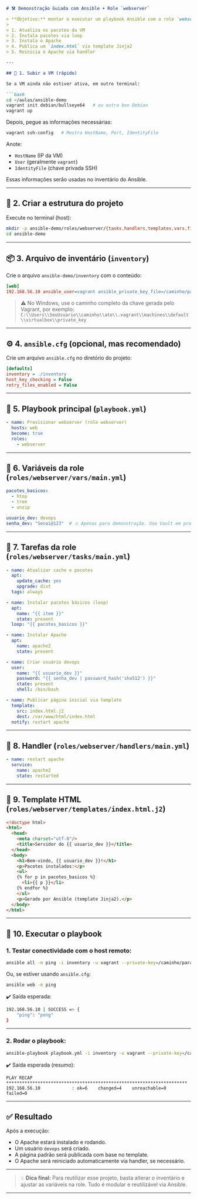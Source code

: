 ````markdown
# 🛠️ Demonstração Guiada com Ansible + Role `webserver`

> **Objetivo:** montar e executar um playbook Ansible com a role `webserver`, que:
>
> 1. Atualiza os pacotes da VM
> 2. Instala pacotes via loop
> 3. Instala o Apache
> 4. Publica um `index.html` via template Jinja2
> 5. Reinicia o Apache via handler

---

## 🔧 1. Subir a VM (rápido)

Se a VM ainda não estiver ativa, em outro terminal:

```bash
cd ~/aulas/ansible-demo
vagrant init debian/bullseye64   # ou outra box Debian
vagrant up
````

Depois, pegue as informações necessárias:

```bash
vagrant ssh-config   # Mostra HostName, Port, IdentityFile
```

Anote:

* `HostName` (IP da VM)
* `User` (geralmente `vagrant`)
* `IdentityFile` (chave privada SSH)

Essas informações serão usadas no inventário do Ansible.

---

## 📁 2. Criar a estrutura do projeto

Execute no terminal (host):

```bash
mkdir -p ansible-demo/roles/webserver/{tasks,handlers,templates,vars,files}
cd ansible-demo
```

---

## 📦 3. Arquivo de inventário (`inventory`)

Crie o arquivo `ansible-demo/inventory` com o conteúdo:

```ini
[web]
192.168.56.10 ansible_user=vagrant ansible_private_key_file=/caminho/para/private_key
```

> ⚠️ No Windows, use o caminho completo da chave gerada pelo Vagrant, por exemplo:
> `C:\\Users\\SeuUsuario\\caminho\\ate\\.vagrant\\machines\\default\\virtualbox\\private_key`

---

## ⚙️ 4. `ansible.cfg` (opcional, mas recomendado)

Crie um arquivo `ansible.cfg` no diretório do projeto:

```ini
[defaults]
inventory = ./inventory
host_key_checking = False
retry_files_enabled = False
```

---

## 📜 5. Playbook principal (`playbook.yml`)

```yaml
- name: Provisionar webserver (role webserver)
  hosts: web
  become: true
  roles:
    - webserver
```

---

## 🔢 6. Variáveis da role (`roles/webserver/vars/main.yml`)

```yaml
pacotes_basicos:
  - htop
  - tree
  - unzip

usuario_dev: devops
senha_dev: "Senai@123"  # ⚠️ Apenas para demonstração. Use Vault em produção.
```

---

## 🔨 7. Tarefas da role (`roles/webserver/tasks/main.yml`)

```yaml
- name: Atualizar cache e pacotes
  apt:
    update_cache: yes
    upgrade: dist
  tags: always

- name: Instalar pacotes básicos (loop)
  apt:
    name: "{{ item }}"
    state: present
  loop: "{{ pacotes_basicos }}"

- name: Instalar Apache
  apt:
    name: apache2
    state: present

- name: Criar usuário devops
  user:
    name: "{{ usuario_dev }}"
    password: "{{ senha_dev | password_hash('sha512') }}"
    state: present
    shell: /bin/bash

- name: Publicar página inicial via template
  template:
    src: index.html.j2
    dest: /var/www/html/index.html
  notify: restart apache
```

---

## 🔁 8. Handler (`roles/webserver/handlers/main.yml`)

```yaml
- name: restart apache
  service:
    name: apache2
    state: restarted
```

---

## 🧩 9. Template HTML (`roles/webserver/templates/index.html.j2`)

```html
<!doctype html>
<html>
  <head>
    <meta charset="utf-8"/>
    <title>Servidor do {{ usuario_dev }}</title>
  </head>
  <body>
    <h1>Bem-vindo, {{ usuario_dev }}!</h1>
    <p>Pacotes instalados:</p>
    <ul>
    {% for p in pacotes_basicos %}
      <li>{{ p }}</li>
    {% endfor %}
    </ul>
    <p>Gerado por Ansible (template Jinja2).</p>
  </body>
</html>
```

---

## 🚀 10. Executar o playbook

### 1. Testar conectividade com o host remoto:

```bash
ansible all -m ping -i inventory -u vagrant --private-key=/caminho/para/private_key
```

Ou, se estiver usando `ansible.cfg`:

```bash
ansible web -m ping
```

✔️ Saída esperada:

```bash
192.168.56.10 | SUCCESS => {
    "ping": "pong"
}
```

---

### 2. Rodar o playbook:

```bash
ansible-playbook playbook.yml -i inventory -u vagrant --private-key=/caminho/para/private_key
```

✔️ Saída esperada (resumo):

```
PLAY RECAP *********************************************************************
192.168.56.10            : ok=6    changed=4    unreachable=0    failed=0
```

---

## ✅ Resultado

Após a execução:

* O Apache estará instalado e rodando.
* Um usuário `devops` será criado.
* A página padrão será publicada com base no template.
* O Apache será reiniciado automaticamente via handler, se necessário.

---

> 💡 **Dica final:**
> Para reutilizar esse projeto, basta alterar o inventário e ajustar as variáveis na role. Tudo é modular e reutilizável via Ansible.

---